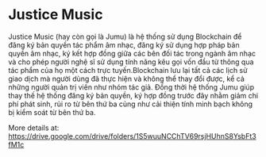  # Justice Music
 
Justice Music (hay còn gọi là Jumu) là hệ thống sử dụng Blockchain để đăng ký bản quyền tác phẩm âm nhạc, đăng ký sử dụng hợp pháp bản quyền âm nhạc, ký kết hợp đồng giữa các bên đối tác trong ngành âm nhạc và cho phép người nghệ sĩ sử dụng tính năng kêu gọi vốn đầu từ thông qua tác phẩm của họ một cách trực tuyến.Blockchain lưu lại tất cả các lịch sử giao dịch mà người dùng đã thực hiện và không thể thay đổi được, kể cả những người quản trị viên như nhóm tác giả. Đồng thời hệ thống Jumu giúp thay thế hệ thống đăng ký bản quyền, ký hợp đồng trước đây nhằm giảm chi phí phát sinh, rủi ro từ bên thứ ba củng như cải thiện tính minh bạch không bị kiểm soát từ bên thứ ba.

More details at: https://drive.google.com/drive/folders/1S5wuuNCChTV69rsjHUhnS8YsbFt3fM1c

